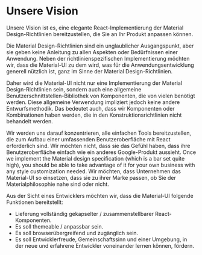 # Unsere Vision

<p class="description">Unsere Vision ist es, eine elegante React-Implementierung der Material Design-Richtlinien bereitzustellen, die Sie an Ihr Produkt anpassen können.</p>

Die Material Design-Richtlinien sind ein unglaublicher Ausgangspunkt, aber sie geben keine Anleitung zu allen Aspekten oder Bedürfnissen einer Anwendung. Neben der richtlinienspezifischen Implementierung möchten wir, dass die Material-UI zu dem wird, was für die Anwendungsentwicklung generell nützlich ist, ganz im Sinne der Material Design-Richtlinien.

Daher wird die Material-UI nicht nur eine Implementierung der Material Design-Richtlinien sein, sondern auch eine allgemeine Benutzerschnittstellen-Bibliothek von Komponenten, die von vielen benötigt werden. Diese allgemeine Verwendung impliziert jedoch keine andere Entwurfsmethodik. Das bedeutet auch, dass wir Komponenten oder Kombinationen haben werden, die in den Konstruktionsrichtlinien nicht behandelt werden.

Wir werden uns darauf konzentrieren, alle einfachen Tools bereitzustellen, die zum Aufbau einer umfassenden Benutzeroberfläche mit React erforderlich sind. Wir möchten nicht, dass sie das Gefühl haben, dass ihre Benutzeroberfläche einfach wie ein anderes Google-Produkt aussieht. Once we implement the Material design specification (which is a bar set quite high), you should be able to take advantage of it for your own business with any style customization needed. Wir möchten, dass Unternehmen das Material-UI so einsetzen, dass sie zu ihrer Marke passen, ob Sie der Materialphilosophie nahe sind oder nicht.

Aus der Sicht eines Entwicklers möchten wir, dass die Material-UI folgende Funktionen bereitstellt:

- Lieferung vollständig gekapselter / zusammenstellbarer React-Komponenten.
- Es soll themeable / anpassbar sein.
- Es soll browserübergreifend und zugänglich sein.
- Es soll Entwicklerfreude, Gemeinschaftssinn und einer Umgebung, in der neue und erfahrene Entwickler voneinander lernen können, fördern.